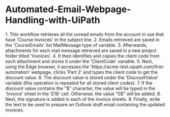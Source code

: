 # Automated-Email-Webpage-Handling-with-UiPath
<p>
  1. This workflow retrieves all the unread emails from the account in use that have 'Course Invoices' in the subject line.
  2. Emails retrieved are saved in the 'CourseEmails' list MailMessage type of variable.
  3. Afterwards, attachments for each mail message retrieved are saved in a new project folder titled 'Invoices'.
  4. It then identifies and copies the client code from each attachment and stores it under the 'ClientCode' variable.
  5. Next, using the Edge browser, it accesses the 'https://acme-test.uipath.com/first-automation' webpage, clicks 'Part 2' and types the client code to get the discount value.
  6. The discount value is stored under the 'DiscountValue' variable (this operation is repeated for all stored client codes).
  7. If the discount value contains the "$" character, the value will be typed in the 'Invoice' sheet in the 'E18' cell. Otherwise, the value "0$" will be added.
  8. Next, the signature is added in each of the invoice sheets.
  9. Finally, write the text to be used to prepare an Outlook draft email containing the updated invoices. 
</p>
